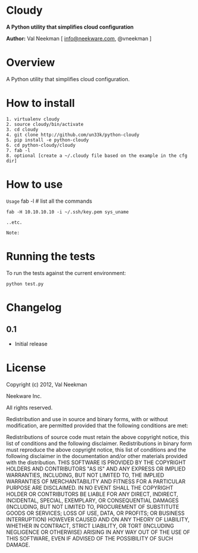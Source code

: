 Cloudy
====================

**A Python utility that simplifies cloud configuration**

**Author:** Val Neekman [ info@neekware.com, @vneekman ]

Overview
========

A Python utility that simplifies cloud configuration.

How to install
==================

    1. virtualenv cloudy
    2. source cloudy/bin/activate
    3. cd cloudy
    4. git clone http://github.com/un33k/python-cloudy
    5. pip install -e python-cloudy
    6. cd python-cloudy/cloudy
    7. fab -l
    8. optional [create a ~/.cloudy file based on the example in the cfg dir]

How to use
=================

``Usage``
    fab -l # list all the commands
    
    fab -H 10.10.10.10 -i ~/.ssh/key.pem sys_uname
    
    ..etc.
    
``Note:``

Running the tests
=================

To run the tests against the current environment:

    python test.py

Changelog
=========

0.1
-----

* Initial release


License
=======

Copyright (c) 2012, Val Neekman

Neekware Inc.

All rights reserved.

Redistribution and use in source and binary forms, with or without 
modification, are permitted provided that the following conditions are met:

Redistributions of source code must retain the above copyright notice, this 
list of conditions and the following disclaimer.
Redistributions in binary form must reproduce the above copyright notice, this 
list of conditions and the following disclaimer in the documentation and/or 
other materials provided with the distribution.
THIS SOFTWARE IS PROVIDED BY THE COPYRIGHT HOLDERS AND CONTRIBUTORS "AS IS" AND 
ANY EXPRESS OR IMPLIED WARRANTIES, INCLUDING, BUT NOT LIMITED TO, THE IMPLIED 
WARRANTIES OF MERCHANTABILITY AND FITNESS FOR A PARTICULAR PURPOSE ARE 
DISCLAIMED. IN NO EVENT SHALL THE COPYRIGHT HOLDER OR CONTRIBUTORS BE LIABLE 
FOR ANY DIRECT, INDIRECT, INCIDENTAL, SPECIAL, EXEMPLARY, OR CONSEQUENTIAL 
DAMAGES (INCLUDING, BUT NOT LIMITED TO, PROCUREMENT OF SUBSTITUTE GOODS OR 
SERVICES; LOSS OF USE, DATA, OR PROFITS; OR BUSINESS INTERRUPTION) HOWEVER 
CAUSED AND ON ANY THEORY OF LIABILITY, WHETHER IN CONTRACT, STRICT LIABILITY, 
OR TORT (INCLUDING NEGLIGENCE OR OTHERWISE) ARISING IN ANY WAY OUT OF THE USE 
OF THIS SOFTWARE, EVEN IF ADVISED OF THE POSSIBILITY OF SUCH DAMAGE.




